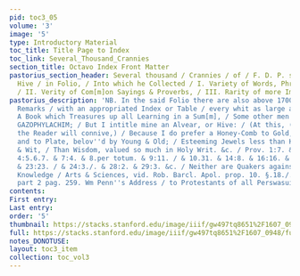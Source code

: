 ```yaml
---
pid: toc3_05
volume: '3'
image: '5'
type: Introductory Material
toc_title: Title Page to Index
toc_link: Several_Thousand_Crannies
section_title: Octavo Index Front Matter
pastorius_section_header: Several thousand / Crannies / of / F. D. P. s / Alphabetical
  Hive / in Folio, / Into which he Collected / I. Variety of Words, Phrases & Anglicisms,
  / II. Verity of Com[m]on Sayings & Proverbs, / III. Rarity of more Important Matters.
pastorius_description: 'NB. In the said Folio there are also above 1700. Onomastical
  Remarks / with an appropriated Index or Table / every whit as large as this. //
  A Book which Treasures up all Learning in a Sum[m], / Some other men would call,
  GAZOPHYLACHIM; / But I intitle mine an Alvear, or Hive: / (At this, (as I suppose),
  the Reader will connive,) / Because I do prefer a Honey-Comb to Gold, / To Silver
  and to Plate, belov''d by Young & Old; / Esteeming Jewels less than Knowledge Arts
  & Wit, / Than Wisdom, valued so much in Holy Writ. &c. / Prov. 1:7. & 3:13.14. &
  4:5.6.7. & 7:4. & 8.per totum. & 9:11. / & 10.31. & 14:8. & 16:16. & 18:1,2. & 19:8.
  & 23:23. / & 24:3./. & 28:2. & 29:3. &c. / Neither are Quakers against tru Learning,
  Knowledge / Arts & Sciences, vid. Rob. Barcl. Apol. prop. 10. §.18./. / Is. Pennington
  part 2 pag. 259. Wm Penn''s Address / to Protestants of all Perswasuins pag. 147.'
contents: 
First entry: 
Last entry: 
order: '5'
thumbnail: https://stacks.stanford.edu/image/iiif/gw497tq8651%2F1607_0948/full/100,/0/default.jpg
full: https://stacks.stanford.edu/image/iiif/gw497tq8651%2F1607_0948/full/full/0/default.jpg
notes_DONOTUSE: 
layout: toc3_item
collection: toc_vol3
---
```

